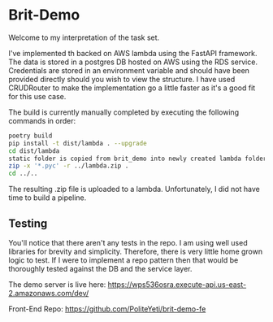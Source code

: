 # Brit-Demo

Welcome to my interpretation of the task set.

I've implemented th backed on AWS lambda using the FastAPI framework. The data is stored in a postgres DB hosted on AWS using the RDS service. Credentials are stored in an environment variable and should have been provided directly should you wish to view the structure. I have used CRUDRouter to make the implementation go a little faster as it's a good fit for this use case.

The build is currently manually completed by executing the following commands in order:

```bash
poetry build
pip install -t dist/lambda . --upgrade
cd dist/lambda
static folder is copied from brit_demo into newly created lambda folder.
zip -x '*.pyc' -r ../lambda.zip .
cd ../..
```

The resulting .zip file is uploaded to a lambda. Unfortunately, I did not have time to build a pipeline.

## Testing
You'll notice that there aren't any tests in the repo. I am using well used libraries for brevity and simplicity. Therefore, there is very little home grown logic to test. If I were to implement a repo pattern then that would be thoroughly tested against the DB and the service layer.

The demo server is live here:
https://wps536osra.execute-api.us-east-2.amazonaws.com/dev/

Front-End Repo:
https://github.com/PoliteYeti/brit-demo-fe

